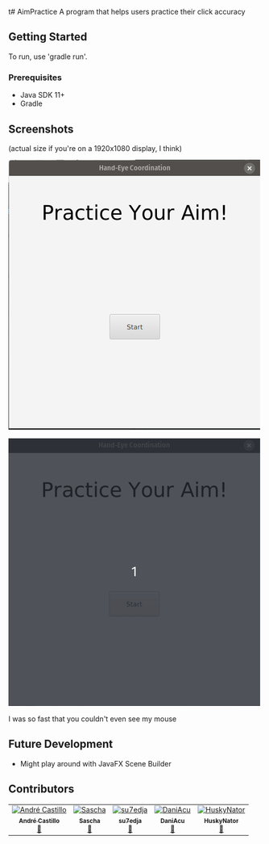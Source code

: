 t# AimPractice
A program that helps users practice their click accuracy

## Getting Started
To run, use 'gradle run'.

### Prerequisites
* Java SDK 11+
* Gradle

## Screenshots
(actual size if you're on a 1920x1080 display, I think)

![](/media/StartupProgram.png)

![](/media/AimPractice.gif)

I was so fast that you couldn't even see my mouse

## Future Development
* Might play around with JavaFX Scene Builder

## Contributors
<table>
  <tr>
    <td align="center">
    <a href="https://github.com/AndrreyCastillo">
    <img src="https://avatars1.githubusercontent.com/u/37952239?v=4" width="100px;" alt="André Castillo"/><br />
    <sub><b>André Castillo</b></sub><br />
    <a href="https://github.com/AndrreyCastillo/AimPractice/commits?author=AndrreyCastillo" title="Commits">📖</a>
    </td>
    <td align="center">
    <a href="https://github.com/J-Jimmy">
    <img src="https://avatars2.githubusercontent.com/u/26931912?s=400&v=44" width="100px;" alt="Sascha"/><br />
    <sub><b>Sascha</b></sub><br />
    <a href="https://github.com/AndrreyCastillo/AimPractice/commits?author=J-Jimmy" title="Commits">📖</a>
    </td>
    <td align="center">
    <a href="https://github.com/su7edja">
    <img src="https://avatars0.githubusercontent.com/u/2717065?s=460&v=4" width="100px;" alt="su7edja"/><br />
    <sub><b>su7edja</b></sub><br />
    <a href="https://github.com/AndrreyCastillo/AimPractice/commits?author=su7edja" title="Commits">📖</a>
    </td>
     <td align="center">
    <a href="https://github.com/DaniAcu">
    <img src="https://avatars2.githubusercontent.com/u/26409015?s=460&v=4" width="100px;" alt="DaniAcu"/><br />
    <sub><b>DaniAcu</b></sub><br />
    <a href="https://github.com/AndrreyCastillo/AimPractice/commits?author=DaniAcu" title="Commits">📖</a>
    </td>
    <td align="center">
    <a href="https://githu.com/HuskyNator">
    <img src="https://avatars0.githubusercontent.com/u/17416803?s=460&v=4" width="100px;" alt="HuskyNator"/><br/>
    <sub><b>HuskyNator</b></sub><br/>
    <a href="https://githu.com/HuskyNator/AimPractice/commits?authors?author=HuskyNator" title="Commits">📖</a>
    </td>
  </tr>
</table>
